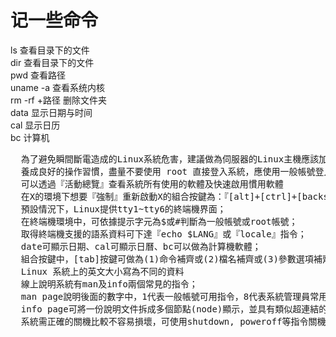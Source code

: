 # 记一些命令
ls 查看目录下的文件<br/>
dir 查看目录下的文件<br/>
pwd 查看路径<br/>
uname -a 查看系统内核<br/>
rm -rf +路径 删除文件夹<br/>
data 显示日期与时间<br/>
cal 显示日历<br/>
bc 计算机

<pre>
  為了避免瞬間斷電造成的Linux系統危害，建議做為伺服器的Linux主機應該加上不斷電系統來持續提供穩定的電力；
  養成良好的操作習慣，盡量不要使用 root 直接登入系統，應使用一般帳號登入系統，有需要再轉換身份
  可以透過『活動總覽』查看系統所有使用的軟體及快速啟用慣用軟體
  在X的環境下想要『強制』重新啟動X的組合按鍵為：『[alt]+[ctrl]+[backspace]』；
  預設情況下，Linux提供tty1~tty6的終端機界面；
  在終端機環境中，可依據提示字元為$或#判斷為一般帳號或root帳號；
  取得終端機支援的語系資料可下達『echo $LANG』或『locale』指令；
  date可顯示日期、cal可顯示日曆、bc可以做為計算機軟體；
  組合按鍵中，[tab]按鍵可做為(1)命令補齊或(2)檔名補齊或(3)參數選項補齊，[ctrl]-[c]可以中斷目前正在運作中的程式；
  Linux 系統上的英文大小寫為不同的資料
  線上說明系統有man及info兩個常見的指令；
  man page說明後面的數字中，1代表一般帳號可用指令，8代表系統管理員常用指令，5代表系統設定檔格式；
  info page可將一份說明文件拆成多個節點(node)顯示，並具有類似超連結的功能，增加易讀性；
  系統需正確的關機比較不容易損壞，可使用shutdown, poweroff等指令關機。
</pre>
